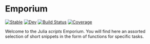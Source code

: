 # Emporium

[![Stable](https://img.shields.io/badge/docs-stable-blue.svg)](https://abelsiqueira.github.io/Emporium.jl/stable)
[![Dev](https://img.shields.io/badge/docs-dev-blue.svg)](https://abelsiqueira.github.io/Emporium.jl/dev)
[![Build Status](https://github.com/abelsiqueira/Emporium.jl/workflows/CI/badge.svg)](https://github.com/abelsiqueira/Emporium.jl/actions)
[![Coverage](https://codecov.io/gh/abelsiqueira/Emporium.jl/branch/main/graph/badge.svg)](https://codecov.io/gh/abelsiqueira/Emporium.jl)

Welcome to the Julia _scripts_ Emporium.
You will find here an assorted selection of short snippets in the form of functions for specific tasks.
